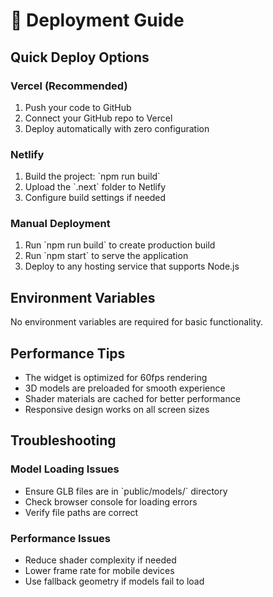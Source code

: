 # 🚀 Deployment Guide

## Quick Deploy Options

### Vercel (Recommended)
1. Push your code to GitHub
2. Connect your GitHub repo to Vercel
3. Deploy automatically with zero configuration

### Netlify
1. Build the project: \`npm run build\`
2. Upload the \`.next\` folder to Netlify
3. Configure build settings if needed

### Manual Deployment
1. Run \`npm run build\` to create production build
2. Run \`npm start\` to serve the application
3. Deploy to any hosting service that supports Node.js

## Environment Variables

No environment variables are required for basic functionality.

## Performance Tips

- The widget is optimized for 60fps rendering
- 3D models are preloaded for smooth experience
- Shader materials are cached for better performance
- Responsive design works on all screen sizes

## Troubleshooting

### Model Loading Issues
- Ensure GLB files are in \`public/models/\` directory
- Check browser console for loading errors
- Verify file paths are correct

### Performance Issues
- Reduce shader complexity if needed
- Lower frame rate for mobile devices
- Use fallback geometry if models fail to load
